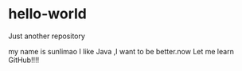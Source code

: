 # hello-world
Just another repository

my name is sunlimao I like Java ,I want to be better.now Let me learn GitHub!!!!
